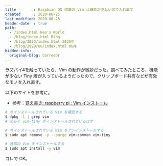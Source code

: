 ```yaml
---
title        : Raspbian OS 標準の Vim は機能が少ないので入れ直す
created      : 2020-06-25
last-modified: 2020-06-25
header-date  : true
path:
  - /index.html Neo's World
  - /blog/index.html Blog
  - /blog/2020/index.html 2020年
  - /blog/2020/06/index.html 06月
hidden-info:
  original-blog: Corredor
---
```


ラズパイ4を触っていたら、Vim の動作が微妙だった。調べてみたところ、機能が少ない Tiny 版が入っているようだったので、クリップボード共有などが有効なモノを入れ直す。

以下のサイトを参考に。

- 参考：[覚え書き: raspberry pi : Vim インストール](https://qazsedcftf.blogspot.com/2019/12/raspberry-pi-vim.html)

```bash
# 今インストールされている Vim を確認する
$ dpkg -l | grep vim
# 恐らく vim-tiny がインストールされているはず

# 今インストールされている Vim をアンインストールする
$ sudo apt remove -y --purge vim-common vim-tiny

# 通常の Vim をインストールする
$ sudo apt install -y vim
```

コレで OK。
